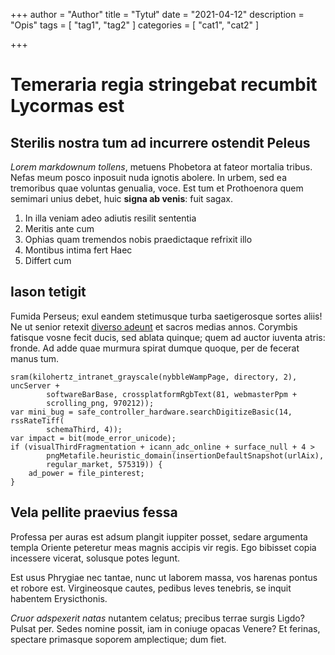 +++
author = "Author"
title = "Tytuł"
date = "2021-04-12"
description = "Opis"
tags = [
    "tag1",
    "tag2"
]
categories = [
    "cat1",
    "cat2"
]

+++

# Temeraria regia stringebat recumbit Lycormas est

## Sterilis nostra tum ad incurrere ostendit Peleus

*Lorem markdownum tollens*, metuens Phobetora at fateor mortalia tribus. Nefas
meum posco inposuit nuda ignotis abolere. In urbem, sed ea tremoribus quae
voluntas genualia, voce. Est tum et Prothoenora quem semimari unius debet, huic
**signa ab venis**: fuit sagax.

1. In illa veniam adeo adiutis resilit sententia
2. Meritis ante cum
3. Ophias quam tremendos nobis praedictaque refrixit illo
4. Montibus intima fert Haec
5. Differt cum

## Iason tetigit

Fumida Perseus; exul eandem stetimusque turba saetigerosque sortes aliis! Ne ut
senior retexit [diverso adeunt](http://www.tollere.org/) et sacros medias annos.
Corymbis fatisque vosne fecit ducis, sed ablata quinque; quem ad auctor iuventa
atris: fronde. Ad adde quae murmura spirat dumque quoque, per de fecerat manus
tum.

    sram(kilohertz_intranet_grayscale(nybbleWampPage, directory, 2), uncServer +
            softwareBarBase, crossplatformRgbText(81, webmasterPpm +
            scrolling_png, 970212));
    var mini_bug = safe_controller_hardware.searchDigitizeBasic(14, rssRateTiff(
            schemaThird, 4));
    var impact = bit(mode_error_unicode);
    if (visualThirdFragmentation + icann_adc_online + surface_null + 4 >
            pngMetafile.heuristic_domain(insertionDefaultSnapshot(urlAix),
            regular_market, 575319)) {
        ad_power = file_pinterest;
    }

## Vela pellite praevius fessa

Professa per auras est adsum plangit iuppiter posset, sedare argumenta templa
Oriente peteretur meas magnis accipis vir regis. Ego bibisset copia incessere
vicerat, solusque potes legunt.

Est usus Phrygiae nec tantae, nunc ut laborem massa, vos harenas pontus et
robore est. Virgineosque cautes, pedibus leves tenebris, se inquit habentem
Erysicthonis.

*Cruor adspexerit natas* nutantem celatus; precibus terrae surgis Ligdo? Pulsat
per. Sedes nomine possit, iam in coniuge opacas Venere? Et ferinas, spectare
primasque soporem amplectique; dum fiet.